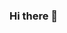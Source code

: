 ### Hi there 👋
<!--

# Projects

  <h1>Knews</h1>
  <div>
    <a href='https://github.com/johnshivers3/knews'>
      Repository
    </a>
    <a href='https://knews-app.herokuapp.com/'
      rel='noopener noreferrer'
      target="_blank"
      >
      Live Site
    </a>
    <img alt='project-capture' src="https://gh-profile-readme.s3.amazonaws.com/knews.png" height='200px' >
      <span style="display:block">

## Technologies
  React![icons8-react-100](https://user-images.githubusercontent.com/77175831/128655462-ae9673cb-67d2-4df3-bc52-2c43b6419834.png?v=4&s=50) 
  PostgreSQL![icons8-postgresql-100](https://user-images.githubusercontent.com/77175831/128655482-b4743976-babd-4fc9-a2a3-8d2ef6c616d6.png?v=4&s=50) 
  Flask ![icons8-flask-100 (2)](https://user-images.githubusercontent.com/77175831/128655684-3e655dc3-becd-4a56-9576-30fc8e5fdf8f.png?v=4&s=50) 
  Python ![icons8-python-100](https://user-images.githubusercontent.com/77175831/128655745-4e1ea395-cc70-4a82-a959-bd067d4950e6.png?v=4&s=50) 
  JavaScript![icons8-javascript-100](https://user-images.githubusercontent.com/77175831/128655574-0026d8d0-3550-4bc0-b322-eea219812c3c.png?v=4&s=50)

## Motivations

  - Knews App was born out of my desire to only see good news when I open a news app.
  - Building a tool that uses open source data to find solutions has been a challenge I've been exctied to take on.

      </span>

    </div>

    <h1>PigOut</h1>
  <div>
    <a href='https://github.com/johnshivers3/PigOut'>
      Repository
    </a>
    <a href='https://pigout.herokuapp.com/'
      rel='noopener noreferrer'
      target="_blank"
      >
      Live Site
    </a>
    <img alt='project-capture' src="https://gh-profile-readme.s3.amazonaws.com/pigout.png" height='200px' >
      <span style="display:block">

## Technologies
  React![icons8-react-100](https://user-images.githubusercontent.com/77175831/128655462-ae9673cb-67d2-4df3-bc52-2c43b6419834.png?v=4&s=50) 
  PostgreSQL![icons8-postgresql-100](https://user-images.githubusercontent.com/77175831/128655482-b4743976-babd-4fc9-a2a3-8d2ef6c616d6.png?v=4&s=50) 
  Flask ![icons8-flask-100 (2)](https://user-images.githubusercontent.com/77175831/128655684-3e655dc3-becd-4a56-9576-30fc8e5fdf8f.png?v=4&s=50) 
  Python ![icons8-python-100](https://user-images.githubusercontent.com/77175831/128655745-4e1ea395-cc70-4a82-a959-bd067d4950e6.png?v=4&s=50) 
  JavaScript![icons8-javascript-100](https://user-images.githubusercontent.com/77175831/128655574-0026d8d0-3550-4bc0-b322-eea219812c3c.png?v=4&s=50)

## Motivations

  - Knews App was born out of my desire to only see good news when I open a news app.
  - Building a tool that uses open source data to find solutions has been a challenge I've been exctied to take on.

      </span>
</div>

  <h2>PBrain</h2>
<div>
  <a href='https://github.com/rzh150030/group_project_2_Brainscape_clone'>
    Repository
  </a>
  <a href='https://pbrain.herokuapp.com/'
    rel='noopener noreferrer'
    target="_blank"
    >
    Live Site
  </a>
  <img alt='project-capture' src="https://gh-profile-readme.s3.amazonaws.com/pbrain.png" height='200px' >
      <span style="display:block">

## Technologies
  React![icons8-react-100](https://user-images.githubusercontent.com/77175831/128655462-ae9673cb-67d2-4df3-bc52-2c43b6419834.png?v=4&s=50) 
  PostgreSQL![icons8-postgresql-100](https://user-images.githubusercontent.com/77175831/128655482-b4743976-babd-4fc9-a2a3-8d2ef6c616d6.png?v=4&s=50) 
  Flask ![icons8-flask-100 (2)](https://user-images.githubusercontent.com/77175831/128655684-3e655dc3-becd-4a56-9576-30fc8e5fdf8f.png?v=4&s=50) 
  Python ![icons8-python-100](https://user-images.githubusercontent.com/77175831/128655745-4e1ea395-cc70-4a82-a959-bd067d4950e6.png?v=4&s=50) 
  JavaScript![icons8-javascript-100](https://user-images.githubusercontent.com/77175831/128655574-0026d8d0-3550-4bc0-b322-eea219812c3c.png?v=4&s=50)

## Motivations

  - Knews App was born out of my desire to only see good news when I open a news app.
  - Building a tool that uses open source data to find solutions has been a challenge I've been exctied to take on.

      </span>
</div>

  <h2>GoodFilms</h2>
<div>
  <a href="https://github.com/johnshivers3/good-films-clone">
    Repository
  </a>
  <a href='https://goodfilms.herokuapp.com/'
    rel='noopener noreferrer'
    target="_blank"
    >
    Live Site
  </a>
  <img alt='project-capture' src="https://gh-profile-readme.s3.amazonaws.com/goodfilms.png" height='200px' >
      <span style="display:block">

## Technologies
  React![icons8-react-100](https://user-images.githubusercontent.com/77175831/128655462-ae9673cb-67d2-4df3-bc52-2c43b6419834.png?v=4&s=50) 
  PostgreSQL![icons8-postgresql-100](https://user-images.githubusercontent.com/77175831/128655482-b4743976-babd-4fc9-a2a3-8d2ef6c616d6.png?v=4&s=50) 
  Flask ![icons8-flask-100 (2)](https://user-images.githubusercontent.com/77175831/128655684-3e655dc3-becd-4a56-9576-30fc8e5fdf8f.png?v=4&s=50) 
  Python ![icons8-python-100](https://user-images.githubusercontent.com/77175831/128655745-4e1ea395-cc70-4a82-a959-bd067d4950e6.png?v=4&s=50) 
  JavaScript![icons8-javascript-100](https://user-images.githubusercontent.com/77175831/128655574-0026d8d0-3550-4bc0-b322-eea219812c3c.png?v=4&s=50)

## Motivations

  - Knews App was born out of my desire to only see good news when I open a news app.
  - Building a tool that uses open source data to find solutions has been a challenge I've been exctied to take on.

      </span>
</div>
**johnshivers3/johnshivers3** is a ✨ _special_ ✨ repository because its `README.md` (this file) appears on your GitHub profile.

Here are some ideas to get you started:

- 🔭 I’m currently working on ...
- 🌱 I’m currently learning ...
- 👯 I’m looking to collaborate on ...
- 🤔 I’m looking for help with ...
- 💬 Ask me about ...
- 📫 How to reach me: ...
- 😄 Pronouns: ...
- ⚡ Fun fact: ...
  -->
